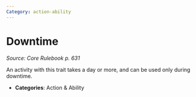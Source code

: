 ```yaml
---
Category: action-ability
---
```

# Downtime  
*Source: Core Rulebook p. 631*  

An activity with this trait takes a day or more, and can be used only during downtime.

- **Categories**: Action & Ability